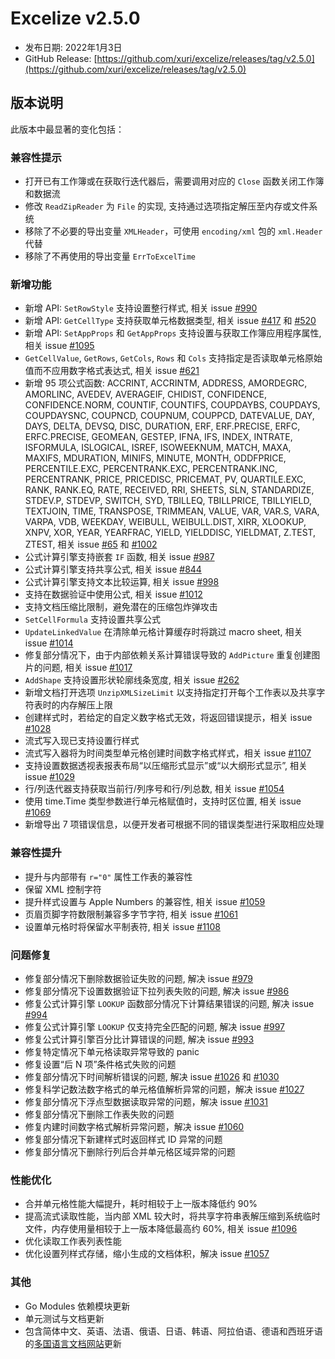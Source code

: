 # Excelize v2.5.0

* 发布日期: 2022年1月3日
* GitHub Release: [https://github.com/xuri/excelize/releases/tag/v2.5.0](https://github.com/xuri/excelize/releases/tag/v2.5.0)

## 版本说明

此版本中最显著的变化包括：

### 兼容性提示

* 打开已有工作簿或在获取行迭代器后，需要调用对应的 `Close` 函数关闭工作簿和数据流
* 修改 `ReadZipReader` 为 `File` 的实现, 支持通过选项指定解压至内存或文件系统
* 移除了不必要的导出变量 `XMLHeader`，可使用 `encoding/xml` 包的 `xml.Header` 代替
* 移除了不再使用的导出变量 `ErrToExcelTime`

### 新增功能

* 新增 API: `SetRowStyle` 支持设置整行样式, 相关 issue [#990](https://github.com/xuri/excelize/issues/990)
* 新增 API: `GetCellType` 支持获取单元格数据类型, 相关 issue [#417](https://github.com/xuri/excelize/issues/417) 和 [#520](https://github.com/xuri/excelize/issues/520)
* 新增 API: `SetAppProps` 和 `GetAppProps` 支持设置与获取工作簿应用程序属性, 相关 issue [#1095](https://github.com/xuri/excelize/issues/1095)
* `GetCellValue`, `GetRows`, `GetCols`, `Rows` 和 `Cols` 支持指定是否读取单元格原始值而不应用数字格式表达式, 相关 issue [#621](https://github.com/xuri/excelize/issues/621)
* 新增 95 项公式函数: ACCRINT, ACCRINTM, ADDRESS, AMORDEGRC, AMORLINC, AVEDEV, AVERAGEIF, CHIDIST, CONFIDENCE, CONFIDENCE.NORM, COUNTIF, COUNTIFS, COUPDAYBS, COUPDAYS, COUPDAYSNC, COUPNCD, COUPNUM, COUPPCD, DATEVALUE, DAY, DAYS, DELTA, DEVSQ, DISC, DURATION, ERF, ERF.PRECISE, ERFC, ERFC.PRECISE, GEOMEAN, GESTEP, IFNA, IFS, INDEX, INTRATE, ISFORMULA, ISLOGICAL, ISREF, ISOWEEKNUM, MATCH, MAXA, MAXIFS, MDURATION, MINIFS, MINUTE, MONTH, ODDFPRICE, PERCENTILE.EXC, PERCENTRANK.EXC, PERCENTRANK.INC, PERCENTRANK, PRICE, PRICEDISC, PRICEMAT, PV, QUARTILE.EXC, RANK, RANK.EQ, RATE, RECEIVED, RRI, SHEETS, SLN, STANDARDIZE, STDEV.P, STDEVP, SWITCH, SYD, TBILLEQ, TBILLPRICE, TBILLYIELD, TEXTJOIN, TIME, TRANSPOSE, TRIMMEAN, VALUE, VAR, VAR.S, VARA, VARPA, VDB, WEEKDAY, WEIBULL, WEIBULL.DIST, XIRR, XLOOKUP, XNPV, XOR, YEAR, YEARFRAC, YIELD, YIELDDISC, YIELDMAT, Z.TEST, ZTEST, 相关 issue [#65](https://github.com/xuri/excelize/issues/65) 和 [#1002](https://github.com/xuri/excelize/issues/1002)
* 公式计算引擎支持嵌套 `IF` 函数, 相关 issue [#987](https://github.com/xuri/excelize/issues/987)
* 公式计算引擎支持共享公式, 相关 issue [#844](https://github.com/xuri/excelize/issues/844)
* 公式计算引擎支持文本比较运算, 相关 issue [#998](https://github.com/xuri/excelize/issues/998)
* 支持在数据验证中使用公式, 相关 issue [#1012](https://github.com/xuri/excelize/issues/1012)
* 支持文档压缩比限制，避免潜在的压缩包炸弹攻击
* `SetCellFormula` 支持设置共享公式
* `UpdateLinkedValue` 在清除单元格计算缓存时将跳过 macro sheet, 相关 issue [#1014](https://github.com/xuri/excelize/issues/1014)
* 修复部分情况下，由于内部依赖关系计算错误导致的 `AddPicture` 重复创建图片的问题, 相关 issue [#1017](https://github.com/xuri/excelize/issues/1017)
* `AddShape` 支持设置形状轮廓线条宽度, 相关 issue [#262](https://github.com/xuri/excelize/issues/262)
* 新增文档打开选项 `UnzipXMLSizeLimit` 以支持指定打开每个工作表以及共享字符表时的内存解压上限
* 创建样式时，若给定的自定义数字格式无效，将返回错误提示，相关 issue [#1028](https://github.com/xuri/excelize/issues/1028)
* 流式写入现已支持设置行样式
* 流式写入器将为时间类型单元格创建时间数字格式样式，相关 issue [#1107](https://github.com/xuri/excelize/issues/1107)
* 支持设置数据透视表报表布局“以压缩形式显示”或“以大纲形式显示”, 相关 issue [#1029](https://github.com/xuri/excelize/issues/1029)
* 行/列迭代器支持获取当前行/列序号和行/列总数, 相关 issue [#1054](https://github.com/xuri/excelize/issues/1054)
* 使用 time.Time 类型参数进行单元格赋值时，支持时区位置, 相关 issue [#1069](https://github.com/xuri/excelize/issues/1069)
* 新增导出 7 项错误信息，以便开发者可根据不同的错误类型进行采取相应处理

### 兼容性提升

* 提升与内部带有 `r="0"` 属性工作表的兼容性
* 保留 XML 控制字符
* 提升样式设置与 Apple Numbers 的兼容性, 相关 issue [#1059](https://github.com/xuri/excelize/issues/1059)
* 页眉页脚字符数限制兼容多字节字符, 相关 issue [#1061](https://github.com/xuri/excelize/issues/1061)
* 设置单元格时将保留水平制表符, 相关 issue [#1108](https://github.com/xuri/excelize/issues/1108)

### 问题修复

* 修复部分情况下删除数据验证失败的问题, 解决 issue [#979](https://github.com/xuri/excelize/issues/979)
* 修复部分情况下设置数据验证下拉列表失败的问题, 解决 issue [#986](https://github.com/xuri/excelize/issues/986)
* 修复公式计算引擎 `LOOKUP` 函数部分情况下计算结果错误的问题, 解决 issue [#994](https://github.com/xuri/excelize/issues/994)
* 修复公式计算引擎 `LOOKUP` 仅支持完全匹配的问题, 解决 issue [#997](https://github.com/xuri/excelize/issues/997)
* 修复公式计算引擎百分比计算错误的问题, 解决 issue [#993](https://github.com/xuri/excelize/issues/993)
* 修复特定情况下单元格读取异常导致的 panic
* 修复设置“后 N 项”条件格式失败的问题
* 修复部分情况下时间解析错误的问题, 解决 issue [#1026](https://github.com/xuri/excelize/issues/1026) 和 [#1030](https://github.com/xuri/excelize/issues/1030)
* 修复科学记数法数字格式的单元格值解析异常的问题，解决 issue [#1027](https://github.com/xuri/excelize/issues/1027)
* 修复部分情况下浮点型数据读取异常的问题，解决 issue [#1031](https://github.com/xuri/excelize/issues/1031)
* 修复部分情况下删除工作表失败的问题
* 修复内建时间数字格式解析异常问题，解决 issue [#1060](https://github.com/xuri/excelize/issues/1060)
* 修复部分情况下新建样式时返回样式 ID 异常的问题
* 修复部分情况下删除行列后合并单元格区域异常的问题

### 性能优化

* 合并单元格性能大幅提升，耗时相较于上一版本降低约 90%
* 提高流式读取性能，当内部 XML 较大时，将共享字符串表解压缩到系统临时文件，内存使用量相较于上一版本降低最高约 60%, 相关 issue [#1096](https://github.com/xuri/excelize/issues/1096)
* 优化读取工作表列表性能
* 优化设置列样式存储，缩小生成的文档体积，解决 issue [#1057](https://github.com/xuri/excelize/issues/1057)

### 其他

* Go Modules 依赖模块更新
* 单元测试与文档更新
* 包含简体中文、英语、法语、俄语、日语、韩语、阿拉伯语、德语和西班牙语的[多国语言文档网站](https://xuri.me/excelize)更新
